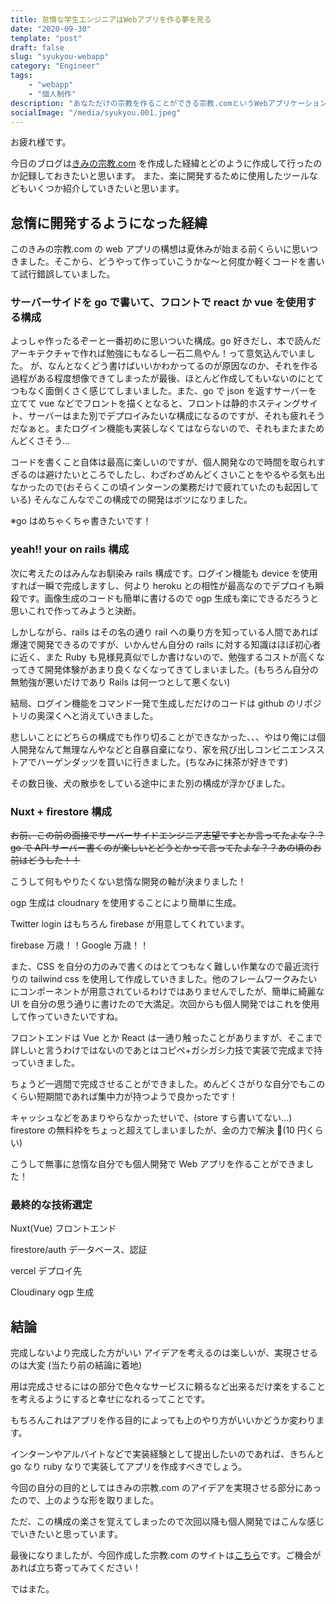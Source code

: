 ```yaml
---
title: 怠惰な学生エンジニアはWebアプリを作る夢を見る
date: "2020-09-30"
template: "post"
draft: false
slug: "syukyou-webapp"
category: "Engineer"
tags:
    - "webapp"
    - "個人制作"
description: "あなただけの宗教を作ることができる宗教.comというWebアプリケーションを開発しました"
socialImage: "/media/syukyou.001.jpeg"
---
```


お疲れ様です。

今日のブログは[きみの宗教.com](https://syukyou.vercel.app/) を作成した経緯とどのように作成して行ったのか記録しておきたいと思います。
また、楽に開発するために使用したツールなどもいくつか紹介していきたいと思います。

## 怠惰に開発するようになった経緯

このきみの宗教.com の web アプリの構想は夏休みが始まる前くらいに思いつきました。そこから、どうやって作っていこうかな〜と何度か軽くコードを書いて試行錯誤していました。

### サーバーサイドを go で書いて、フロントで react か vue を使用する構成

よっしゃ作ったるぞーと一番初めに思いついた構成。go 好きだし、本で読んだアーキテクチャで作れば勉強にもなるし一石二鳥やん！って意気込んでいました。
が、なんとなくどう書けばいいかわかってるのが原因なのか、それを作る過程がある程度想像できてしまったが最後、ほとんど作成してもいないのにとてつもなく面倒くさく感じてしまいました。また、go で json を返すサーバーを立てて vue などでフロントを描くとなると、フロントは静的ホスティングサイト、サーバーはまた別でデプロイみたいな構成になるのですが、それも疲れそうだなぁと。またログイン機能も実装しなくてはならないので、それもまたまためんどくさそう...

コードを書くこと自体は最高に楽しいのですが、個人開発なので時間を取られすぎるのは避けたいところでしたし、わざわざめんどくさいことをやるやる気も出なかったので(おそらくこの頃インターンの業務だけで疲れていたのも起因している)
そんなこんなでこの構成での開発はボツになりました。

※go はめちゃくちゃ書きたいです！

### yeah!! your on rails 構成

次に考えたのはみんなお馴染み rails 構成です。ログイン機能も device を使用すれば一瞬で完成しますし、何より heroku との相性が最高なのでデプロイも瞬殺です。画像生成のコードも簡単に書けるので ogp 生成も楽にできるだろうと思いこれで作ってみようと決断。

しかしながら、rails はその名の通り rail への乗り方を知っている人間であれば爆速で開発できるのですが、いかんせん自分の rails に対する知識はほぼ初心者に近く、また Ruby も見様見真似でしか書けないので、勉強するコストが高くなってきて開発体験があまり良くなくなってきてしまいました。(もちろん自分の無勉強が悪いだけであり Rails は何一つとして悪くない)

結局、ログイン機能をコマンド一発で生成しだだけのコードは github のリポジトリの奥深くへと消えていきました。

悲しいことにどちらの構成でも作り切ることができなかった、、、やはり俺には個人開発なんて無理なんやなどと自暴自棄になり、家を飛び出しコンビニエンスストアでハーゲンダッツを買いに行きました。(ちなみに抹茶が好きです)

その数日後、犬の散歩をしている途中にまた別の構成が浮かびました。

### Nuxt + firestore 構成

~~お前、この前の面接でサーバーサイドエンジニア志望ですとか言ってたよな？？go で API サーバー書くのが楽しいとどうとかって言ってたよな？？あの頃のお前はどうした！！~~

こうして何もやりたくない怠惰な開発の軸が決まりました！

ogp 生成は cloudnary を使用することにより簡単に生成。

Twitter login はもちろん firebase が用意してくれています。

firebase 万歳！！Google 万歳！！

また、CSS を自分の力のみで書くのはとてつもなく難しい作業なので最近流行りの tailwind css を使用して作成していきました。他のフレームワークみたいにコンポーネントが用意されているわけではありませんでしたが、簡単に綺麗な UI を自分の思う通りに書けたので大満足。次回からも個人開発ではこれを使用して作っていきたいですね。

フロントエンドは Vue とか React は一通り触ったことがありますが、そこまで詳しいと言うわけではないのであとはコピペ+ガシガシ力技で実装で完成まで持っていきました。

ちょうど一週間で完成させることができました。めんどくさがりな自分でもこのくらい短期間であれば集中力が持つようで良かったです！

キャッシュなどをあまりやらなかったせいで、(store すら書いてない...)
firestore の無料枠をちょっと超えてしまいましたが、金の力で解決 💪(10 円くらい)

こうして無事に怠惰な自分でも個人開発で Web アプリを作ることができました！

### 最終的な技術選定

Nuxt(Vue) フロントエンド

firestore/auth データベース、認証

vercel デプロイ先

Cloudinary ogp 生成

## 結論

完成しないより完成した方がいい
アイデアを考えるのは楽しいが、実現させるのは大変
(当たり前の結論に着地)

用は完成させるにはの部分で色々なサービスに頼るなど出来るだけ楽をすることを考えるようにすると幸せになれるってことです。

もちろんこれはアプリを作る目的によっても上のやり方がいいかどうか変わります。

インターンやアルバイトなどで実装経験として提出したいのであれば、きちんと go なり ruby なりで実装してアプリを作成すべきでしょう。

今回の自分の目的としてはきみの宗教.com のアイデアを実現させる部分にあったので、上のような形を取りました。

ただ、この構成の楽さを覚えてしまったので次回以降も個人開発ではこんな感じでいきたいと思っています。

最後になりましたが、今回作成した宗教.com のサイトは[こちら](https://syukyou.vercel.app/)です。ご機会があれば立ち寄ってみてください！

ではまた。
